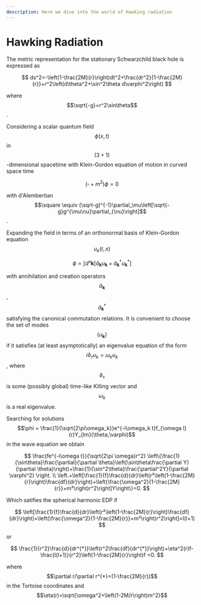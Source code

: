 ```yaml
---
description: Here we dive into the world of Hawking radiation
---
```


# Hawking Radiation

The metric representation for the stationary Schwarzchild black hole is expressed as

$$
ds^2=-\left(1-\frac{2M}{r}\right)dt^2+\frac{dr^2}{1-\frac{2M}{r}}+r^2\left(d\theta^2+\sin^2\theta d\varphi^2\right)
$$

where $$\sqrt{-g}=r^2\sin\theta$$.

Considering a scalar quantum field $$\phi(x,t )$$ in $$(3+1)$$-dimensional spacetime with Klein-Gordon equation of motion in curved space time

$$
\left(\square+m^2\right)\phi=0
$$

with d'Alembertian $$\square \equiv (\sqrt-g)^{-1}\partial_\mu\left[\sqrt{-g}g^{\mu\nu}\partial_{\nu}\right]$$.

Expanding the field in terms of an orthonormal basis of Klein-Gordon equation $$u_k(t,x)$$

$$
\phi=\int d³\mathbf{k}\left[\hat{a}_{\mathbf{k}} u_{\mathbf{k}}+\hat{a}_{\mathbf{k}}^{\dagger} u_{\mathbf{k}}^{*}\right]
$$

with annihilation and creation operators $$\hat{a}_{\mathbf{k}}$$, $$\hat{a}_{\mathbf{k}}^{\dagger}$$satisfying the canonical commutation relations. It is convenient to choose the set of modes $$\{u_{\mathbf{k}}\}$$ if it satisfies (at least asymptotically) an eigenvalue equation of the form $$i\partial_{\tau}u_k =\omega_k u_k$$, where $$\partial_{\tau}$$is some (possibly global) time-like Killing vector and $$\omega_k$$ is a real eigenvalue.&#x20;

Searching for solutions $$\phi = \frac{1}{\sqrt{2\pi\omega_k}}e^{-i\omega_k t}f_{\omega l}(r)Y_{lm}(\theta,\varphi)$$ in the wave equation we obtain&#x20;

$$
\frac{fe^{-i\omega t}}{\sqrt{2\pi \omega}r^2} \left\{\frac{1}{\sin\theta}\frac{\partial}{\partial \theta}\left(\sin\theta\frac{\partial Y}{\partial \theta}\right)+\frac{1}{\sin^2\theta}\frac{\partial^2Y}{\partial \varphi^2} \right. \\ \left.+\left[\frac{1}{f}\frac{d}{dr}\left(r²\left(1-\frac{2M}{r}\right)\frac{df}{dr}\right)+\left(\frac{\omega^2}{1-\frac{2M}{r}}+m²\right)r^2\right]Y\right\}=0.
$$

Which satifies the spherical harmonic EDP if

$$
\left[\frac{1}{f}\frac{d}{dr}\left(r²\left(1-\frac{2M}{r}\right)\frac{df}{dr}\right)+\left(\frac{\omega^2}{1-\frac{2M}{r}}+m²\right)r^2\right]=l(l+1)
$$

or

$$
\frac{1}{r^2}\frac{d}{dr^{*}}\left(r^2\frac{df}{dr^{*}}\right)+\eta^2(r)f-\frac{l(l+1)}{r^2}\left(1-\frac{2M}{r}\right)f =0.
$$

where $$\partial r/\partial r^{*}=(1-\frac{2M}{r})$$ in the Tortoise coordinates and $$\eta(r)=\sqrt{\omega^2+\left(1-2M/r\right)m^2}$$

